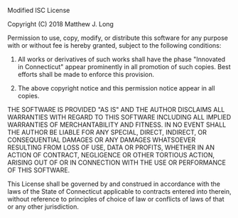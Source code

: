 Modified ISC License

Copyright (C) 2018 Matthew J. Long

Permission to use, copy, modify, or distribute this software for any
purpose with or without fee is hereby granted, subject to the following conditions:

1. All works or derivatives of such works shall have the phase "Innovated in
Connecticut" appear prominently in all promotion of such copies. Best efforts
shall be made to enforce this provision.

2. The above copyright notice and this permission notice appear in all copies.

THE SOFTWARE IS PROVIDED "AS IS" AND THE AUTHOR DISCLAIMS ALL WARRANTIES
WITH REGARD TO THIS SOFTWARE INCLUDING ALL IMPLIED WARRANTIES OF
MERCHANTABILITY AND FITNESS. IN NO EVENT SHALL THE AUTHOR BE LIABLE FOR
ANY SPECIAL, DIRECT, INDIRECT, OR CONSEQUENTIAL DAMAGES OR ANY DAMAGES
WHATSOEVER RESULTING FROM LOSS OF USE, DATA OR PROFITS, WHETHER IN AN
ACTION OF CONTRACT, NEGLIGENCE OR OTHER TORTIOUS ACTION, ARISING OUT OF
OR IN CONNECTION WITH THE USE OR PERFORMANCE OF THIS SOFTWARE.

This License shall be governed by and construed in accordance with the laws 
of the State of Connecticut applicable to contracts entered into therein,
without reference to principles of choice of law or conflicts of laws of
that or any other jurisdiction.